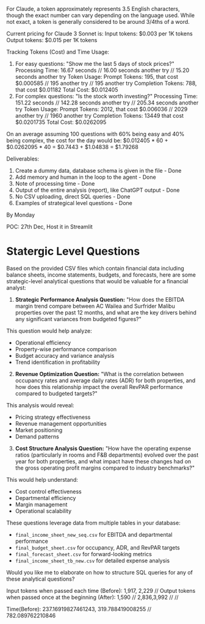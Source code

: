 For Claude, a token approximately represents 3.5 English characters, though the exact number can vary depending on the language used.
While not exact, a token is generally considered to be around 3/4ths of a word.

Current pricing for Claude 3 Sonnet is:
        Input tokens: $0.003 per 1K tokens
        Output tokens: $0.015 per 1K tokens

Tracking Tokens (Cost) and Time Usage:
1) For easy questions: "Show me the last 5 days of stock prices?"
        Processing Time: 16.67 seconds // 16.00 seconds another try // 15.20 seconds another try
        Token Usage:
        Prompt Tokens: 195, that cost $0.000585 // 195 another try // 195 another try
        Completion Tokens: 788, that cost $0.01182
        Total Cost: $0.012405
2) For complex questions: "Is the stock worth investing?"
        Processing Time: 151.22 seconds // 142.28 seconds another try // 205.34 seconds another try
        Token Usage:
        Prompt Tokens: 2012, that cost $0.006036  // 2029 another try // 1960 another try
        Completion Tokens: 13449 that cost $0.0201735
        Total Cost: $0.0262095

On an average assuming 100 questions with 60% being easy and 40% being complex, the cost for the day would be:
        $0.012405 * 60 + $0.0262095 * 40 = $0.7443 + $1.04838 = $1.79268


Deliverables:
1) Create a dummy data, database schema is given in the file - Done
2) Add memory and human in the loop to the agent - Done
3) Note of processing time - Done
4) Output of the entire analysis (report), like ChatGPT output - Done
5) No CSV uploading, direct SQL queries - Done
6) Examples of strategical level questions - Done

By Monday

POC: 27th Dec, Host it in Streamlit



# Statergic Level Questions
Based on the provided CSV files which contain financial data including balance sheets, income statements, budgets, and forecasts, here are some strategic-level analytical questions that would be valuable for a financial analyst:

1. **Strategic Performance Analysis Question:**
"How does the EBITDA margin trend compare between AC Wailea and Surfrider Malibu properties over the past 12 months, and what are the key drivers behind any significant variances from budgeted figures?"

This question would help analyze:
- Operational efficiency
- Property-wise performance comparison
- Budget accuracy and variance analysis
- Trend identification in profitability

2. **Revenue Optimization Question:**
"What is the correlation between occupancy rates and average daily rates (ADR) for both properties, and how does this relationship impact the overall RevPAR performance compared to budgeted targets?"

This analysis would reveal:
- Pricing strategy effectiveness
- Revenue management opportunities
- Market positioning
- Demand patterns

3. **Cost Structure Analysis Question:**
"How have the operating expense ratios (particularly in rooms and F&B departments) evolved over the past year for both properties, and what impact have these changes had on the gross operating profit margins compared to industry benchmarks?"

This would help understand:
- Cost control effectiveness
- Departmental efficiency
- Margin management
- Operational scalability

These questions leverage data from multiple tables in your database:
- `final_income_sheet_new_seq.csv` for EBITDA and departmental performance
- `final_budget_sheet.csv` for occupancy, ADR, and RevPAR targets
- `final_forecast_sheet.csv` for forward-looking metrics
- `final_income_sheet_tb_new.csv` for detailed expense analysis

Would you like me to elaborate on how to structure SQL queries for any of these analytical questions?


Input tokens when passed each time (Before): 1,917, 2,229 // 
Output tokens when passed once at the beginning (After): 1,590 // 2,836,3,992 // // 

Time(Before): 237.16919827461243, 319.788419008255 // 782.089762210846
